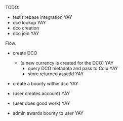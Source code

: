 TODO:

- test firebase integration YAY
- dco lookup YAY
- dco creation  
- dco join YAY


Flow:

- create DCO
  - (a new currency is created for the DCO) YAY
     - query DCO metadata and pass to Colu YAY
     - store returned assetId YAY

- create a bounty within dco YAY
- (user creates account) YAY
- (user does good work) YAY
- admin awards bounty to user YAY
